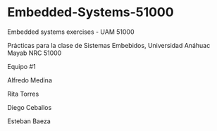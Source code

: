# Embedded-Systems-51000
Embedded systems exercises - UAM 51000

Prácticas para la clase de Sistemas Embebidos, Universidad Anáhuac Mayab NRC 51000

Equipo #1

Alfredo Medina

Rita Torres

Diego Ceballos

Esteban Baeza
